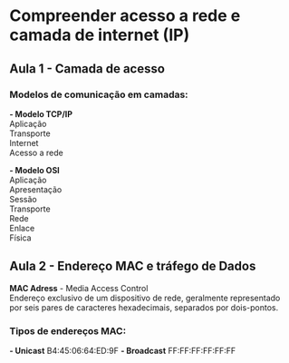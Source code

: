 # Compreender acesso a rede e camada de internet (IP)

## Aula 1 - Camada de acesso

### Modelos de comunicação em camadas:

**- Modelo TCP/IP** <br>
Aplicação<br>
Transporte<br>
Internet<br>
Acesso a rede<br>

**- Modelo OSI** <br>
Aplicação<br>
Apresentação<br>
Sessão<br>
Transporte<br>
Rede<br>
Enlace<br>
Física<br>

## Aula 2 - Endereço MAC e tráfego de Dados

**MAC Adress** - Media Access Control <br>
Endereço exclusivo de um dispositivo de rede, geralmente representado por seis pares de caracteres hexadecimais, separados por dois-pontos.

### Tipos de endereços MAC:

**- Unicast**
B4:45:06:64:ED:9F 
**- Broadcast**
FF:FF:FF:FF:FF:FF 